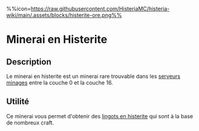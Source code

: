 %%icon=https://raw.githubusercontent.com/HisteriaMC/histeria-wiki/main/.assets/blocks/histerite-ore.png%%

# Minerai en Histerite 

## Description 
Le minerai en histerite est un minerai rare trouvable dans les [serveurs minages](https://histeria.fr/wiki/mondes/monde-minage) entre la couche 0 et la couche 16.

## Utilité
Ce minerai vous permet d'obtenir des [lingots en histerite](https://histeria.fr/wiki/objets/lingot-en-histerite) qui sont à la base de nombreux craft.
